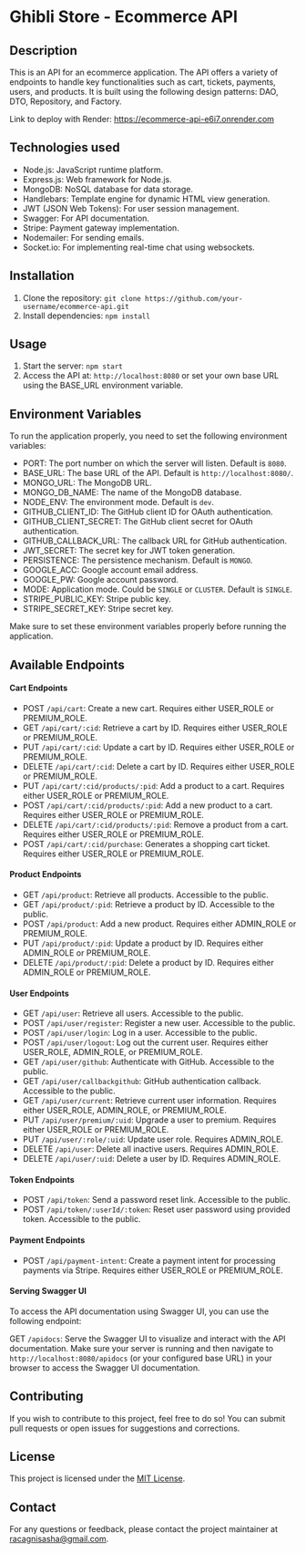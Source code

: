 # Ghibli Store - Ecommerce API

## Description
This is an API for an ecommerce application. The API offers a variety of endpoints to handle key functionalities such as cart, tickets, payments, users, and products. It is built using the following design patterns: DAO, DTO, Repository, and Factory.

Link to deploy with Render: https://ecommerce-api-e6i7.onrender.com

## Technologies used
- Node.js: JavaScript runtime platform.
- Express.js: Web framework for Node.js.
- MongoDB: NoSQL database for data storage.
- Handlebars: Template engine for dynamic HTML view generation.
- JWT (JSON Web Tokens): For user session management.
- Swagger: For API documentation.
- Stripe: Payment gateway implementation.
- Nodemailer: For sending emails.
- Socket.io: For implementing real-time chat using websockets.

## Installation
1. Clone the repository: `git clone https://github.com/your-username/ecommerce-api.git`
2. Install dependencies: `npm install`

## Usage
1. Start the server: `npm start`
2. Access the API at: `http://localhost:8080` or set your own base URL using the BASE_URL environment variable.

## Environment Variables
To run the application properly, you need to set the following environment variables:

- PORT: The port number on which the server will listen. Default is `8080`.
- BASE_URL: The base URL of the API. Default is `http://localhost:8080/`.
- MONGO_URL: The MongoDB URL.
- MONGO_DB_NAME: The name of the MongoDB database.
- NODE_ENV: The environment mode. Default is `dev`.
- GITHUB_CLIENT_ID: The GitHub client ID for OAuth authentication.
- GITHUB_CLIENT_SECRET: The GitHub client secret for OAuth authentication.
- GITHUB_CALLBACK_URL: The callback URL for GitHub authentication.
- JWT_SECRET: The secret key for JWT token generation.
- PERSISTENCE: The persistence mechanism. Default is `MONGO`.
- GOOGLE_ACC: Google account email address.
- GOOGLE_PW: Google account password.
- MODE: Application mode. Could be `SINGLE` or `CLUSTER`. Default is `SINGLE`.
- STRIPE_PUBLIC_KEY: Stripe public key.
- STRIPE_SECRET_KEY: Stripe secret key.

Make sure to set these environment variables properly before running the application.

## Available Endpoints

#### Cart Endpoints

- POST `/api/cart`: Create a new cart. Requires either USER_ROLE or PREMIUM_ROLE.
- GET `/api/cart/:cid`: Retrieve a cart by ID. Requires either USER_ROLE or PREMIUM_ROLE.
- PUT `/api/cart/:cid`: Update a cart by ID. Requires either USER_ROLE or PREMIUM_ROLE.
- DELETE `/api/cart/:cid`: Delete a cart by ID. Requires either USER_ROLE or PREMIUM_ROLE.
- PUT `/api/cart/:cid/products/:pid`: Add a product to a cart. Requires either USER_ROLE or PREMIUM_ROLE.
- POST `/api/cart/:cid/products/:pid`: Add a new product to a cart. Requires either USER_ROLE or PREMIUM_ROLE.
- DELETE `/api/cart/:cid/products/:pid`: Remove a product from a cart. Requires either USER_ROLE or PREMIUM_ROLE.
- POST `/api/cart/:cid/purchase`: Generates a shopping cart ticket. Requires either USER_ROLE or PREMIUM_ROLE.

#### Product Endpoints

- GET `/api/product`: Retrieve all products. Accessible to the public.
- GET `/api/product/:pid`: Retrieve a product by ID. Accessible to the public.
- POST `/api/product`: Add a new product. Requires either ADMIN_ROLE or PREMIUM_ROLE.
- PUT `/api/product/:pid`: Update a product by ID. Requires either ADMIN_ROLE or PREMIUM_ROLE.
- DELETE `/api/product/:pid`: Delete a product by ID. Requires either ADMIN_ROLE or PREMIUM_ROLE.

#### User Endpoints

- GET `/api/user`: Retrieve all users. Accessible to the public.
- POST `/api/user/register`: Register a new user. Accessible to the public.
- POST `/api/user/login`: Log in a user. Accessible to the public.
- POST `/api/user/logout`: Log out the current user. Requires either USER_ROLE, ADMIN_ROLE, or PREMIUM_ROLE.
- GET `/api/user/github`: Authenticate with GitHub. Accessible to the public.
- GET `/api/user/callbackgithub`: GitHub authentication callback. Accessible to the public.
- GET `/api/user/current`: Retrieve current user information. Requires either USER_ROLE, ADMIN_ROLE, or PREMIUM_ROLE.
- PUT `/api/user/premium/:uid`: Upgrade a user to premium. Requires either USER_ROLE or PREMIUM_ROLE.
- PUT `/api/user/:role/:uid`: Update user role. Requires ADMIN_ROLE.
- DELETE `/api/user`: Delete all inactive users. Requires ADMIN_ROLE.
- DELETE `/api/user/:uid`: Delete a user by ID. Requires ADMIN_ROLE.

#### Token Endpoints

- POST `/api/token`: Send a password reset link. Accessible to the public.
- POST `/api/token/:userId/:token`: Reset user password using provided token. Accessible to the public.

#### Payment Endpoints

- POST `/api/payment-intent`: Create a payment intent for processing payments via Stripe. Requires either USER_ROLE or PREMIUM_ROLE.

#### Serving Swagger UI
To access the API documentation using Swagger UI, you can use the following endpoint:

GET `/apidocs`: Serve the Swagger UI to visualize and interact with the API documentation.
Make sure your server is running and then navigate to `http://localhost:8080/apidocs` (or your configured base URL) in your browser to access the Swagger UI documentation.

## Contributing
If you wish to contribute to this project, feel free to do so! You can submit pull requests or open issues for suggestions and corrections.

## License
This project is licensed under the [MIT License](LICENSE).

## Contact
For any questions or feedback, please contact the project maintainer at [racagnisasha@gmail.com](mailto:racagnisasha@gmail.com).